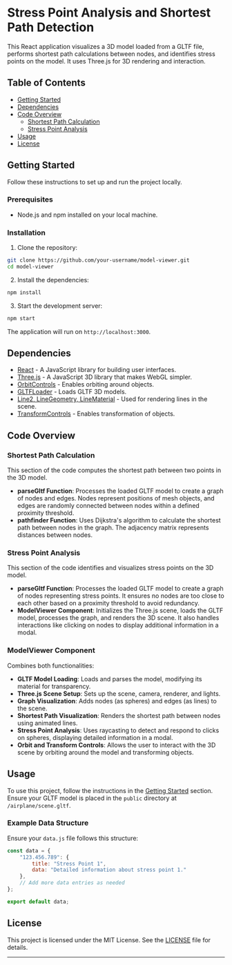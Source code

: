 # Stress Point Analysis and Shortest Path Detection

This React application visualizes a 3D model loaded from a GLTF file, performs shortest path calculations between nodes, and identifies stress points on the model. It uses Three.js for 3D rendering and interaction.

## Table of Contents

- [Getting Started](#getting-started)
- [Dependencies](#dependencies)
- [Code Overview](#code-overview)
  - [Shortest Path Calculation](#shortest-path-calculation)
  - [Stress Point Analysis](#stress-point-analysis)
- [Usage](#usage)
- [License](#license)

## Getting Started

Follow these instructions to set up and run the project locally.

### Prerequisites

- Node.js and npm installed on your local machine.

### Installation

1. Clone the repository:

```sh
git clone https://github.com/your-username/model-viewer.git
cd model-viewer
```

2. Install the dependencies:

```sh
npm install
```

3. Start the development server:

```sh
npm start
```

The application will run on `http://localhost:3000`.

## Dependencies

- [React](https://reactjs.org/) - A JavaScript library for building user interfaces.
- [Three.js](https://threejs.org/) - A JavaScript 3D library that makes WebGL simpler.
- [OrbitControls](https://threejs.org/docs/#examples/en/controls/OrbitControls) - Enables orbiting around objects.
- [GLTFLoader](https://threejs.org/docs/#examples/en/loaders/GLTFLoader) - Loads GLTF 3D models.
- [Line2, LineGeometry, LineMaterial](https://threejs.org/docs/#examples/en/lines/Line2) - Used for rendering lines in the scene.
- [TransformControls](https://threejs.org/docs/#examples/en/controls/TransformControls) - Enables transformation of objects.

## Code Overview

### Shortest Path Calculation

This section of the code computes the shortest path between two points in the 3D model.

- **parseGltf Function**: Processes the loaded GLTF model to create a graph of nodes and edges. Nodes represent positions of mesh objects, and edges are randomly connected between nodes within a defined proximity threshold.
- **pathfinder Function**: Uses Dijkstra's algorithm to calculate the shortest path between nodes in the graph. The adjacency matrix represents distances between nodes.

### Stress Point Analysis

This section of the code identifies and visualizes stress points on the 3D model.

- **parseGltf Function**: Processes the loaded GLTF model to create a graph of nodes representing stress points. It ensures no nodes are too close to each other based on a proximity threshold to avoid redundancy.
- **ModelViewer Component**: Initializes the Three.js scene, loads the GLTF model, processes the graph, and renders the 3D scene. It also handles interactions like clicking on nodes to display additional information in a modal.

### ModelViewer Component

Combines both functionalities:

- **GLTF Model Loading**: Loads and parses the model, modifying its material for transparency.
- **Three.js Scene Setup**: Sets up the scene, camera, renderer, and lights.
- **Graph Visualization**: Adds nodes (as spheres) and edges (as lines) to the scene.
- **Shortest Path Visualization**: Renders the shortest path between nodes using animated lines.
- **Stress Point Analysis**: Uses raycasting to detect and respond to clicks on spheres, displaying detailed information in a modal.
- **Orbit and Transform Controls**: Allows the user to interact with the 3D scene by orbiting around the model and transforming objects.

## Usage

To use this project, follow the instructions in the [Getting Started](#getting-started) section. Ensure your GLTF model is placed in the `public` directory at `/airplane/scene.gltf`.

### Example Data Structure

Ensure your `data.js` file follows this structure:

```javascript
const data = {
    "123.456.789": {
        title: "Stress Point 1",
        data: "Detailed information about stress point 1."
    },
    // Add more data entries as needed
};

export default data;
```

## License

This project is licensed under the MIT License. See the [LICENSE](LICENSE) file for details.


---

